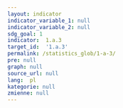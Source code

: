 ```yaml
---
layout: indicator
indicator_variable_1: null
indicator_variable_2: null
sdg_goal: 1
indicator:  1.a.3
target_id:  '1.a.3'
permalink: /statistics_glob/1-a-3/
pre: null
graph: null
source_url: null
lang:  pl
kategorie: null
zmienne: null
---
```

